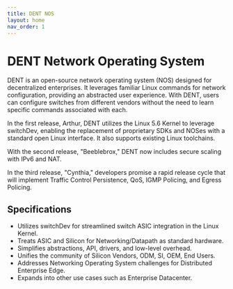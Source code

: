 ```yaml
---
title: DENT NOS
layout: home
nav_order: 1
---
```


# DENT Network Operating System

DENT is an open-source network operating system (NOS) designed for decentralized enterprises. It leverages familiar Linux commands for network configuration, providing an abstracted user experience. With DENT, users can configure switches from different vendors without the need to learn specific commands associated with each.

In the first release, Arthur, DENT utilizes the Linux 5.6 Kernel to leverage switchDev, enabling the replacement of proprietary SDKs and NOSes with a standard open Linux interface. It also supports existing Linux toolchains.

With the second release, "Beeblebrox," DENT now includes secure scaling with IPv6 and NAT.

In the third release, "Cynthia," developers promise a rapid release cycle that will implement Traffic Control Persistence, QoS, IGMP Policing, and Egress Policing.

## Specifications

- Utilizes switchDev for streamlined switch ASIC integration in the Linux Kernel.
- Treats ASIC and Silicon for Networking/Datapath as standard hardware.
- Simplifies abstractions, API, drivers, and low-level overhead.
- Unifies the community of Silicon Vendors, ODM, SI, OEM, End Users.
- Addresses Networking Operating System challenges for Distributed Enterprise Edge.
- Expands into other use cases such as Enterprise Datacenter.
